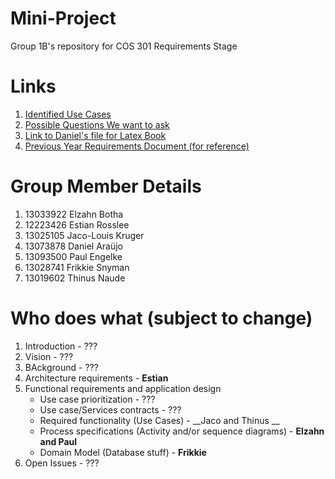 # Mini-Project
Group 1B's repository for COS 301 Requirements Stage 

# Links
1. [Identified Use Cases](https://github.com/thinusn/Mini-Project-Requirements-Group-1B/blob/master/PossibleUseCases.md)
2. [Possible Questions We want to ask](https://github.com/thinusn/Mini-Project-Requirements-Group-1B/blob/master/possible%20questions%20to%20ask%20at%20info%20session.md)
3. [Link to Daniel's file for Latex Book](https://github.com/thinusn/Mini-Project-Requirements-Group-1B/blob/master/linkToLatexBook.txt)
4. [Previous Year Requirements Document (for reference)](https://drive.google.com/file/d/0B0uN305C0RmVQmYxOVZoUXZSVEk/view?usp=sharing) 

# Group Member Details
1. 13033922 Elzahn Botha
2. 12223426 Estian Rosslee
3. 13025105 Jaco-Louis Kruger 
4. 13073878 Daniel Araüjo
5. 13093500 Paul Engelke
6. 13028741 Frikkie Snyman
7. 13019602 Thinus Naude

# Who does what (subject to change) 
1. Introduction - ???
2. Vision - ???
3. BAckground - ???
4. Architecture requirements - __Estian__
5. Functional requirements and application design
	* Use case prioritization - ???
	* Use case/Services contracts - ???
	* Required functionality (Use Cases)  - __Jaco and Thinus __
	* Process specifications (Activity and/or sequence diagrams)  - __Elzahn and Paul__
	* Domain Model (Database stuff) - __Frikkie__
6. Open Issues - ???
